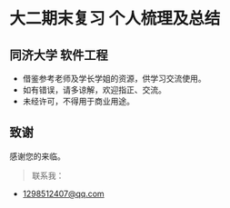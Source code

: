 # 大二期末复习 个人梳理及总结
## 同济大学 软件工程 
* 借鉴参考老师及学长学姐的资源，供学习交流使用。
* 如有错误，请多谅解，欢迎指正、交流。
* 未经许可，不得用于商业用途。

## 致谢
感谢您的来临。
> 联系我：
* 1298512407@qq.com
